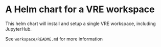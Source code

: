 # A Helm chart for a VRE workspace
This helm chart will install and setup a single VRE workspace, including JupyterHub. 

See `workspace/README.md` for more information